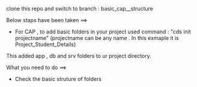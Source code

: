 clone this repo and switch to branch : basic_cap__structure


Below staps have been taken ==>
* For CAP , to add basic folders in your project used command : "cds init projectname" (projectname can be any name . In this exmaple it is Project_Student_Details)

This added app , db and srv folders to ur project directory.

What you need to do ==>
* Check the basic struture of folders
